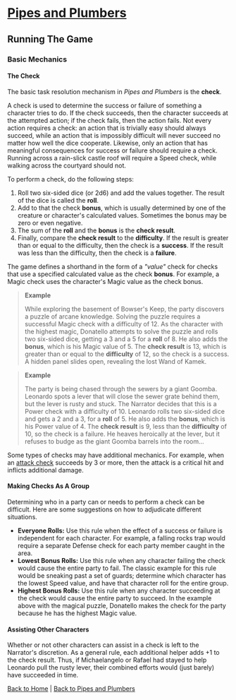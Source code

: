 ---
---

# [Pipes and Plumbers]({{site.baseurl}}/pipes-and-plumbers)

## Running The Game

### Basic Mechanics

#### The Check

The basic task resolution mechanism in *Pipes and Plumbers* is the **check**.

A check is used to determine the success or failure of something a character tries to do. If the check succeeds, then the character succeeds at the attempted action; if the check fails, then the action fails. Not every action requires a check: an action that is trivially easy should always succeed, while an action that is impossibly difficult will never succeed no matter how well the dice cooperate. Likewise, only an action that has meaningful consequences for success or failure should require a check. Running across a rain-slick castle roof will require a Speed check, while walking across the courtyard should not.

To perform a check, do the following steps:

1. Roll two six-sided dice (or 2d6) and add the values together. The result of the dice is called the **roll**.
2. Add to that the check **bonus**, which is usually determined by one of the creature or character's calculated values. Sometimes the bonus may be zero or even negative.
3. The sum of the **roll** and the **bonus** is the **check result**.
4. Finally, compare the **check result** to the **difficulty**. If the result is greater than or equal to the difficulty, then the check is a **success**. If the result was less than the difficulty, then the check is a **failure**.

The game defines a shorthand in the form of a *"value"* check for checks that use a specified calculated value as the check **bonus**. For example, a Magic check uses the character's Magic value as the check bonus.

> **Example**
>
> While exploring the basement of Bowser's Keep, the party discovers a puzzle of arcane knowledge. Solving the puzzle requires a successful Magic check with a difficulty of 12. As the character with the highest magic, Donatello attempts to solve the puzzle and rolls two six-sided dice, getting a 3 and a 5 for a **roll** of 8. He also adds the **bonus**, which is his Magic value of 5. The **check result** is 13, which is greater than or equal to the **difficulty** of 12, so the check is a success. A hidden panel slides open, revealing the lost Wand of Kamek.

> **Example**
>
> The party is being chased through the sewers by a giant Goomba. Leonardo spots a lever that will close the sewer grate behind them, but the lever is rusty and stuck. The Narrator decides that this is a Power check with a difficulty of 10. Leonardo rolls two six-sided dice and gets a 2 and a 3, for a **roll** of 5. He also adds the **bonus**, which is his Power value of 4. The **check result** is 9, less than the **difficulty** of 10, so the check is a failure. He heaves heroically at the lever, but it refuses to budge as the giant Goomba barrels into the room...

Some types of checks may have additional mechanics. For example, when an [attack check](#attack-checks) succeeds by 3 or more, then the attack is a critical hit and inflicts additional damage.

#### Making Checks As A Group

Determining who in a party can or needs to perform a check can be difficult. Here are some suggestions on how to adjudicate different situations.

- **Everyone Rolls:** Use this rule when the effect of a success or failure is independent for each character. For example, a falling rocks trap would require a separate Defense check for each party member caught in the area.
- **Lowest Bonus Rolls:** Use this rule when any character failing the check would cause the entire party to fail. The classic example for this rule would be sneaking past a set of guards; determine which character has the lowest Speed value, and have that character roll for the entire group.
- **Highest Bonus Rolls:** Use this rule when any character succeeding at the check would cause the entire party to succeed. In the example above with the magical puzzle, Donatello makes the check for the party because he has the highest Magic value.

#### Assisting Other Characters

Whether or not other characters can assist in a check is left to the Narrator's discretion. As a general rule, each additional helper adds +1 to the check result. Thus, if Michaelangelo or Rafael had stayed to help Leonardo pull the rusty lever, their combined efforts would (just barely) have succeeded in time.

<!-- ### Combat -->

<!-- #### Combat Rounds -->

<!-- #### Standard Actions -->

<!-- #### Attacking An Enemy -->

<!-- ##### Attack Checks -->

<!-- #### Damage -->

<!-- #### Healing -->

<!-- ### Resting -->

[Back to Home]({{site.baseurl}}/)
|
[Back to Pipes and Plumbers]({{site.baseurl}}/pipes-and-plumbers)
